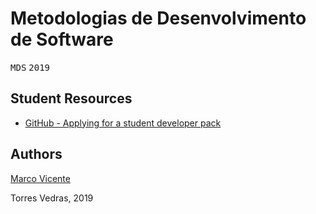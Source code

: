 # Metodologias de Desenvolvimento de Software
<kbd>M</kbd><kbd>D</kbd><kbd>S</kbd>    <kbd>2</kbd><kbd>0</kbd><kbd>1</kbd><kbd>9</kbd>


## Student Resources 
* [GitHub - Applying for a student developer pack](https://help.github.com/en/articles/applying-for-a-student-developer-pack)

## Authors 
[Marco Vicente](https://scholar.google.com/citations?user=uKVB2XgAAAAJ&hl=en&oi=sra)

Torres Vedras, 2019
